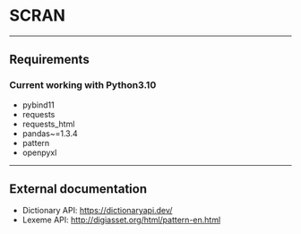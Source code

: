 # SCRAN
***

## Requirements
### Current working with Python3.10
- pybind11
- requests
- requests_html
- pandas~=1.3.4
- pattern
- openpyxl

***
## External documentation
- Dictionary API: https://dictionaryapi.dev/ 
- Lexeme API: http://digiasset.org/html/pattern-en.html